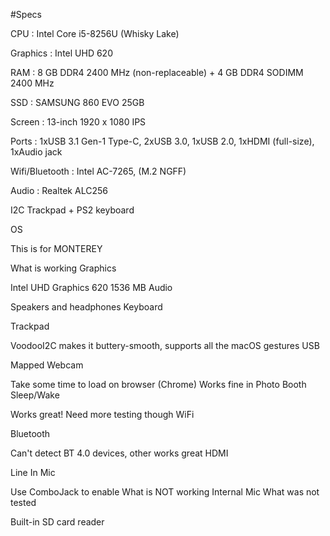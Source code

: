 #Specs

CPU : Intel Core i5-8256U (Whisky Lake)

Graphics : Intel UHD 620

RAM : 8 GB DDR4 2400 MHz (non-replaceable) + 4 GB DDR4 SODIMM 2400 MHz

SSD : SAMSUNG 860 EVO 25GB

Screen : 13-inch 1920 x 1080 IPS

Ports : 1xUSB 3.1 Gen-1 Type-C, 2xUSB 3.0, 1xUSB 2.0, 1xHDMI (full-size), 1xAudio jack

Wifi/Bluetooth : Intel AC-7265, (M.2 NGFF)

Audio : Realtek ALC256

I2C Trackpad + PS2 keyboard

OS

This is for MONTEREY

What is working
Graphics

Intel UHD Graphics 620 1536 МB
Audio

Speakers and headphones
Keyboard

Trackpad

VoodooI2C makes it buttery-smooth, supports all the macOS gestures
USB

Mapped
Webcam

Take some time to load on browser (Chrome)
Works fine in Photo Booth
Sleep/Wake

Works great! Need more testing though
WiFi

Bluetooth

Can't detect BT 4.0 devices, other works great
HDMI

Line In Mic

Use ComboJack to enable
What is NOT working
Internal Mic
What was not tested

Built-in SD card reader
